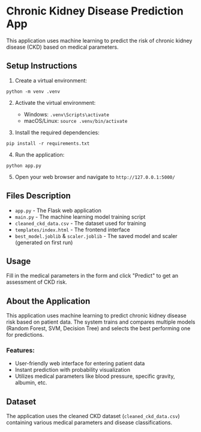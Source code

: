 # Chronic Kidney Disease Prediction App

This application uses machine learning to predict the risk of chronic kidney disease (CKD) based on medical parameters.

## Setup Instructions

1. Create a virtual environment:
```
python -m venv .venv
```

2. Activate the virtual environment:
   - Windows: `.venv\Scripts\activate`
   - macOS/Linux: `source .venv/bin/activate`

3. Install the required dependencies:
```
pip install -r requirements.txt
```

4. Run the application:
```
python app.py
```

5. Open your web browser and navigate to `http://127.0.0.1:5000/`

## Files Description

- `app.py` - The Flask web application
- `main.py` - The machine learning model training script
- `cleaned_ckd_data.csv` - The dataset used for training
- `templates/index.html` - The frontend interface
- `best_model.joblib` & `scaler.joblib` - The saved model and scaler (generated on first run)

## Usage

Fill in the medical parameters in the form and click "Predict" to get an assessment of CKD risk.

## About the Application

This application uses machine learning to predict chronic kidney disease risk based on patient data. The system trains and compares multiple models (Random Forest, SVM, Decision Tree) and selects the best performing one for predictions.

### Features:
- User-friendly web interface for entering patient data
- Instant prediction with probability visualization
- Utilizes medical parameters like blood pressure, specific gravity, albumin, etc.

## Dataset

The application uses the cleaned CKD dataset (`cleaned_ckd_data.csv`) containing various medical parameters and disease classifications. 